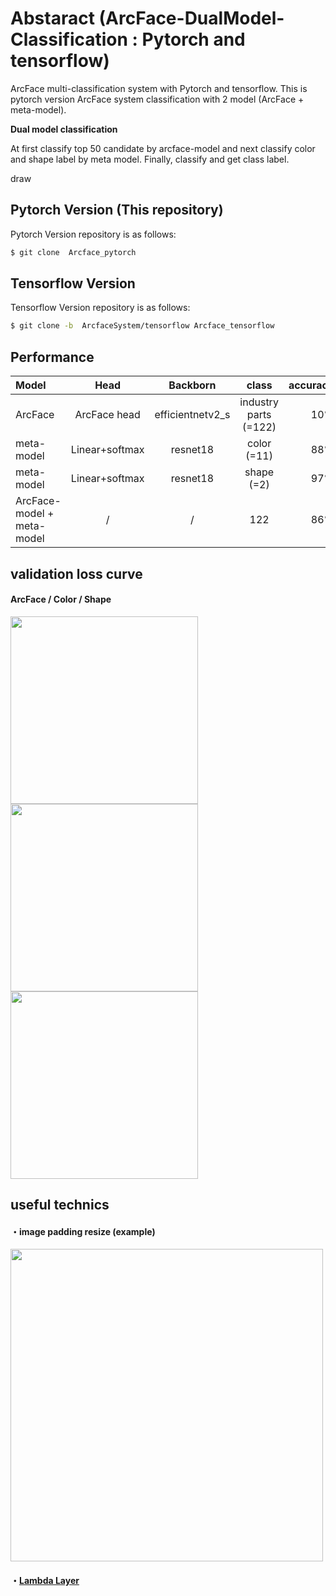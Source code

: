 # Abstaract (ArcFace-DualModel-Classification : Pytorch and tensorflow)

ArcFace multi-classification system with Pytorch and tensorflow.
This is pytorch version ArcFace system classification with 2 model (ArcFace + meta-model).


<b>Dual model classification</b>

At first classify top 50 candidate by arcface-model and next classify color and shape label by meta model.
Finally, classify and get class label.

draw

## Pytorch Version (This repository)
Pytorch Version repository is as follows:
```sh
$ git clone  Arcface_pytorch
```

## Tensorflow Version

Tensorflow Version repository is as follows:
```sh
$ git clone -b  ArcfaceSystem/tensorflow Arcface_tensorflow
```




## Performance

| Model | Head | Backborn | class | accuracy |
| :---         |     :---:      |     :---:      |     :---:      |         ---: |
| ArcFace | ArcFace head| efficientnetv2_s | industry parts (=122) | 10%|
| meta-model | Linear+softmax | resnet18| color (=11)  | 88%|
| meta-model | Linear+softmax | resnet18| shape (=2)  | 97%|
| ArcFace-model + meta-model | / | / | 122  | 86%|

## validation loss curve

#### ArcFace / Color / Shape
<img src="https://user-images.githubusercontent.com/48679574/235736339-6ff081d5-5c15-4cda-a344-0d3c7203c6f8.png" width="300px"><img src="https://user-images.githubusercontent.com/48679574/235736415-558dd327-efa8-4aa3-a264-ddd7ec52880f.png" width="300px"><img src="https://user-images.githubusercontent.com/48679574/235736439-99f855bf-d5ff-430b-bf2a-0665b2a45e41.png" width="300px">


## useful technics

#### ・image padding resize (example)

<img src="https://user-images.githubusercontent.com/48679574/147999782-4e9e84cc-09f1-4a15-994b-1a2cb1f8e8b1.jpeg" width="500px">

#### ・[Lambda Layer](https://github.com/madara-tribe/Lambda-Networks)
